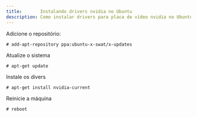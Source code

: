 ```yaml
---
title:       Instalando drivers nvidia no Ubuntu
description: Como instalar drivers para placa de vídeo nvidia no Ubuntu
---
```



Adicione o repositório:

	# add-apt-repository ppa:ubuntu-x-swat/x-updates

Atualize o sistema 

	# apt-get update

Instale os divers

	# apt-get install nvidia-current

Reinicie a máquina

	# reboot
